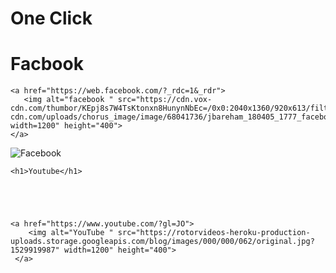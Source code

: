 # One Click
<html>
<head>
    <h1>Facbook</h1>


</head>
<body>
    
    <a href="https://web.facebook.com/?_rdc=1&_rdr">
       <img alt="facebook " src="https://cdn.vox-cdn.com/thumbor/KEpj8s7W4TsKtonxn8HunynNbEc=/0x0:2040x1360/920x613/filters:focal(857x517:1183x843):format(webp)/cdn.vox-cdn.com/uploads/chorus_image/image/68041736/jbareham_180405_1777_facebook_0003.0.jpg" width=1200" height="400">
    </a>
![Facebook](https://cdn.vox-cdn.com/thumbor/KEpj8s7W4TsKtonxn8HunynNbEc=/0x0:2040x1360/920x613/filters:focal(857x517:1183x843):format(webp)/cdn.vox-cdn.com/uploads/chorus_image/image/68041736/jbareham_180405_1777_facebook_0003.0.jpg)




    <h1>Youtube</h1>





    <a href="https://www.youtube.com/?gl=JO">
        <img alt="YouTube " src="https://rotorvideos-heroku-production-uploads.storage.googleapis.com/blog/images/000/000/062/original.jpg?1529919987" width=1200" height="400">
     </a>


</body>



</html>
